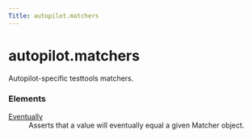 ```yaml
---
Title: autopilot.matchers
---
```


# autopilot.matchers

<!-- Start Namespace Content -->
<span id="autopilot-matchers-custom-matchers-for-test-assertions"></span>
<p>Autopilot-specific testtools matchers.</p>
<!-- End Namespace Content -->
<h3>Elements</h3>
<dl>
<dt><a href="autopilot.matchers.Eventually.md">Eventually</a></dt><dd>Asserts that a value will eventually equal a given Matcher object.</dd>
</dl>
